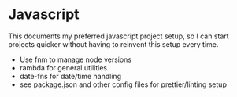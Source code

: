 # Javascript

This documents my preferred javascript project setup, so I can start projects quicker without having to reinvent this setup every time.

- Use fnm to manage node versions
- rambda for general utilities
- date-fns for date/time handling
- see package.json and other config files for prettier/linting setup
